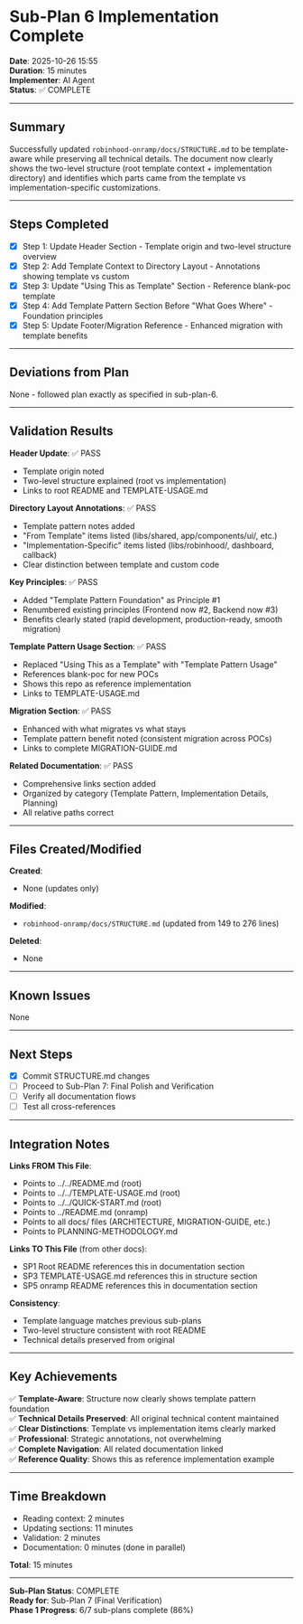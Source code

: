 # Sub-Plan 6 Implementation Complete

**Date**: 2025-10-26 15:55  
**Duration**: 15 minutes  
**Implementer**: AI Agent  
**Status**: ✅ COMPLETE

---

## Summary

Successfully updated `robinhood-onramp/docs/STRUCTURE.md` to be template-aware while preserving all technical details. The document now clearly shows the two-level structure (root template context + implementation directory) and identifies which parts came from the template vs implementation-specific customizations.

---

## Steps Completed

- [x] Step 1: Update Header Section - Template origin and two-level structure overview
- [x] Step 2: Add Template Context to Directory Layout - Annotations showing template vs custom
- [x] Step 3: Update "Using This as Template" Section - Reference blank-poc template
- [x] Step 4: Add Template Pattern Section Before "What Goes Where" - Foundation principles
- [x] Step 5: Update Footer/Migration Reference - Enhanced migration with template benefits

---

## Deviations from Plan

None - followed plan exactly as specified in sub-plan-6.

---

## Validation Results

**Header Update**: ✅ PASS  
- Template origin noted
- Two-level structure explained (root vs implementation)
- Links to root README and TEMPLATE-USAGE.md

**Directory Layout Annotations**: ✅ PASS  
- Template pattern notes added
- "From Template" items listed (libs/shared, app/components/ui/, etc.)
- "Implementation-Specific" items listed (libs/robinhood/, dashboard, callback)
- Clear distinction between template and custom code

**Key Principles**: ✅ PASS  
- Added "Template Pattern Foundation" as Principle #1
- Renumbered existing principles (Frontend now #2, Backend now #3)
- Benefits clearly stated (rapid development, production-ready, smooth migration)

**Template Pattern Usage Section**: ✅ PASS  
- Replaced "Using This as a Template" with "Template Pattern Usage"
- References blank-poc for new POCs
- Shows this repo as reference implementation
- Links to TEMPLATE-USAGE.md

**Migration Section**: ✅ PASS  
- Enhanced with what migrates vs what stays
- Template pattern benefit noted (consistent migration across POCs)
- Links to complete MIGRATION-GUIDE.md

**Related Documentation**: ✅ PASS  
- Comprehensive links section added
- Organized by category (Template Pattern, Implementation Details, Planning)
- All relative paths correct

---

## Files Created/Modified

**Created**:
- None (updates only)

**Modified**:
- `robinhood-onramp/docs/STRUCTURE.md` (updated from 149 to 276 lines)

**Deleted**:
- None

---

## Known Issues

None

---

## Next Steps

- [x] Commit STRUCTURE.md changes
- [ ] Proceed to Sub-Plan 7: Final Polish and Verification
- [ ] Verify all documentation flows
- [ ] Test all cross-references

---

## Integration Notes

**Links FROM This File**:
- Points to ../../README.md (root)
- Points to ../../TEMPLATE-USAGE.md (root)
- Points to ../../QUICK-START.md (root)
- Points to ../README.md (onramp)
- Points to all docs/ files (ARCHITECTURE, MIGRATION-GUIDE, etc.)
- Points to PLANNING-METHODOLOGY.md

**Links TO This File** (from other docs):
- SP1 Root README references this in documentation section
- SP3 TEMPLATE-USAGE.md references this in structure section
- SP5 onramp README references this in documentation section

**Consistency**:
- Template language matches previous sub-plans
- Two-level structure consistent with root README
- Technical details preserved from original

---

## Key Achievements

✅ **Template-Aware**: Structure now clearly shows template pattern foundation  
✅ **Technical Details Preserved**: All original technical content maintained  
✅ **Clear Distinctions**: Template vs implementation items clearly marked  
✅ **Professional**: Strategic annotations, not overwhelming  
✅ **Complete Navigation**: All related documentation linked  
✅ **Reference Quality**: Shows this as reference implementation example

---

## Time Breakdown

- Reading context: 2 minutes
- Updating sections: 11 minutes
- Validation: 2 minutes
- Documentation: 0 minutes (done in parallel)

**Total**: 15 minutes

---

**Sub-Plan Status**: COMPLETE  
**Ready for**: Sub-Plan 7 (Final Verification)  
**Phase 1 Progress**: 6/7 sub-plans complete (86%)

